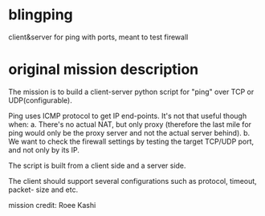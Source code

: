 # blingping
client&amp;server for ping with ports, meant to test firewall

# original mission description
The mission is to build a client-server python script for "ping" over TCP or UDP(configurable).

Ping uses ICMP protocol to get IP end-points. It's not that useful though when:
  a. There's no actual NAT, but only proxy (therefore the last mile for ping would
  only be the proxy server and not the actual server behind).
  b. We want to check the firewall settings by testing the target TCP/UDP port,
  and not only by its IP.

The script is built from a client side and a server side.

The client should support several configurations such as protocol, timeout, packet-
size and etc.

mission credit: Roee Kashi
